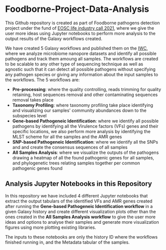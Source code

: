 # Foodborne-Project-Data-Analysis

This Github repository is created as part of Foodborne pathogens detection project under the fund of [EOSC life industry call 2021](https://www.eosc-life.eu/industrycall/), where we give the user more ideas using Jupyter notebooks to perform more analysis to the output results of the Galaxy workflows created.

We have created 5 Galaxy workflows and published them on the [IWC](https://dockstore.org/organizations/iwc), where we analyze microbiome nanopore datasets and identify all possible pathogens and track them amoung all samples. The workflows are created to be scalable to any other type of sequencing technique as well as agnostic such that it can detect all possible pathogens without specifying any pathogen species or giving any information about the input samples to the workflows. The 5 workflows are:

- **Pre-processing**: where the quality controlling, reads trimming for quality retaining, host sequences removal and other contaminating sequences removal takes place
- **Taxonomy Profiling**: where taxonomy profiling take place identifying and visualizing our samples' community abundances down to the subspecies level
- **Gene-based Pathogeneic Identification**: where we identify all possible pathogens by identifying all the Virulence factors (VFs) genes and their specific locations, we also perform more analysis by identifying the MLST scheme for all the samples and the AMR genes
- **SNP-based Pathogeneic Identification**: where we identify all the SNPs and and create the consensus sequences of all samples
- **All Samples Analysis**: where we visualize the outputs of the pathogens drawing a heatmap of all the found pathogenic genes for all samples, and phylogenetic trees relating samples together per common pathogenic genes found

## Analysis Jupyter Notebooks in this Repository

In this repository we have included 4 different Jupyter notebooks that extract the output tabulars of the identified VFs and AMR genes created after running the **Gene-based Pathogeneic Identification workflow** in a given Galaxy history and create different visualization plots other than the ones created in the **All Samples Analysis workflow** to give the user more ideas and options to analyse their samples and generate more visualization figures using more plotting existing libraries. 

The inputs to these notebooks are only the history ID where the workflows finished running in, and the Metadata tabular of the samples.
